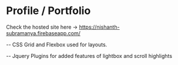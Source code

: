 # Profile / Portfolio

Check the hosted site here -> https://nishanth-subramanya.firebaseapp.com/

-- CSS Grid and Flexbox used for layouts.

-- Jquery Plugins for added features of lightbox and scroll highlights
